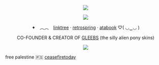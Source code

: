 <p align="center">
<img src="https://files.catbox.moe/ar5wzd.png"ex=6633d46c&is=663282ec&hm=259337d346199d87776791ec170801a253cbf972ed40197a8dbf089102076007&=&format=webp&quality=lossless">

<p align="center">
<img src="https://files.catbox.moe/c7zv6j.png">

<p align="center"

✦　︵︵　[linktree](https://linktr.ee/fennebatt) ‧ [retrospring](https://retrospring.net/@fennebat) ‧ [atabook](https://fennebat.atabook.org/) ♡( ◡‿◡ )
</p>

<p align="center"
  
CO-FOUNDER & CREATOR OF [GLEEBS](https://rentry.co/gleebs) (the silly alien pony skins)

</p>

<p align="center">
<img src="https://files.catbox.moe/p0sztg.png"ex=6633d474&is=663282f4&hm=7dc4c702d5a0b40cffca6f3cc9e7bb18406df5cabf5c3eb1c7e3e2160ea89669&=&format=webp&quality=lossless">

free palestine 🇵🇸
[ceasefiretoday](https://ceasefiretoday.com/)
